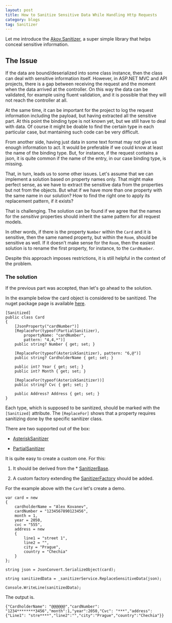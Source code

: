 ```yaml
---
layout: post
title: How to Sanitize Sensitive Data While Handling Http Requests
category: blogs
tag: Sanitizer
---
```


Let me introduce the [Akov.Sanitizer](https://github.com/akovanev/Sanitizer/), a super simple library that helps conceal sensitive information. 

## The Issue

If the data are bound/deserialized into some class instance, then the class can deal with sensitive information itself. However, in ASP.NET MVC and API projects, there is a gap between receiving the request and the moment when the data arrived at the controller. On this way the data can be validated, for example using fluent validation, and it is possible that they will not reach the controller at all. 

At the same time, it can be important for the project to log the request information including the payload, but having extracted all the sensitive part. At this point the binding type is not known yet, but we still have to deal with data. Of course it might be doable to find the certain type in each particular case, but mantaining such code can be very difficult.

From another side, having just data in some text format may not give us enough information to act. It would be preferable if we could know at least the name of the binding type. But, for instance, if the request contains a json, it is quite common if the name of the entry, in our case binding type, is missing. 

That, in turn, leads us to some other issues. Let's assume that we can implement a solution based on property names only. That might make perfect sense, as we have to extract the sensitive data from the properties but not from the objects. But what if we have more than one property with the same name in our solution? How to find the right one to apply its replacement pattern, if it exists?

That is challenging. The solution can be found if we agree that the names for the *sensitive* properties should inherit the same pattern for all request models.

In other words, if there is the property `Number` within the `Card` and it is sensitive, then the same named property, but within the `Room`, should be sensitive as well. If it doesn't make sense for the `Room`, then the easiest solution is to rename the first property, for instance, to the `CardNumber`.

Despite this approach imposes restrictions, it is still helpful in the context of the problem.

### The solution

If the previous part was accepted, than let's go ahead to the solution.

In the example below the card object is considered to be sanitized. The nuget package page is available [here](https://www.nuget.org/packages/Akov.Sanitizer/).
<pre><code class="language-cs">[Sanitized]
public class Card
{
    [JsonProperty("cardNumber")] 
    [ReplaceFor(typeof(PartialSanitizer), 
        propertyName: "cardNumber", 
        pattern: "4,4,*")]
    public string? Number { get; set; }

    [ReplaceFor(typeof(AsteriskSanitizer), pattern: "6,@")]
    public string? CardholderName { get; set; }

    public int? Year { get; set; }
    public int? Month { get; set; }

    [ReplaceFor(typeof(AsteriskSanitizer))]
    public string? Cvc { get; set; }

    public Address? Address { get; set; }
}
</code></pre>

Each type, which is supposed to be sanitized, should be marked with the `[Sanitized]` attribute. The `[ReplaceFor]` shows that a property requires sanitizing done by the specific sanitizer class. 

There are two supported out of the box: 

* [AsteriskSanitizer](https://github.com/akovanev/Sanitizer/blob/master/Akov.Sanitizer/Sanitizers/AsteriskSanitizer.cs)

* [PartialSanitizer](https://github.com/akovanev/Sanitizer/blob/master/Akov.Sanitizer/Sanitizers/PartialSanitizer.cs)

It is quite easy to create a custom one. For this:

1. It should be derived from the * [SanitizerBase](https://github.com/akovanev/Sanitizer/blob/master/Akov.Sanitizer/Sanitizers/SanitizerBase.cs). 

2. A custom factory extending the [SanitizerFactory](https://github.com/akovanev/Sanitizer/blob/master/Akov.Sanitizer/Sanitizers/SanitizerFactory.cs) should be added.

For the example above with the `Card` let's create a demo.

<pre><code class="language-cs">var card = new
{
    cardholderName = "Alex Kovanev",
    cardNumber = "1234567890123456",
    month = 1,
    year = 2050,
    cvc = "555",
    address = new
    {
        line1 = "street 1",
        line2 = "",
        city = "Prague",
        country = "Chechia"
    }
};

string json = JsonConvert.SerializeObject(card);

string sanitizedData = _sanitizerService.ReplaceSensitiveData(json);

Console.WriteLine(sanitizedData);
</code></pre>

The output is.
<pre><code class="nohighlight">{"CardholderName": "@@@@@@","cardNumber": "1234********3456","month":1,"year":2050,"Cvc": "***","address":{"Line1": "stre****","line2":"","city":"Prague","country":"Chechia"}}</code></pre>
